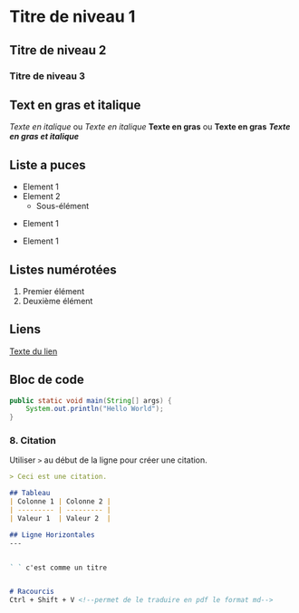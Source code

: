# Titre de niveau 1
## Titre de niveau 2
### Titre de niveau 3


## Text en gras et italique
*Texte en italique* ou _Texte en italique_
**Texte en gras** ou __Texte en gras__
***Texte en gras et italique***

## Liste a puces
- Element 1
- Element 2
    - Sous-élément

* Element 1

+ Element 1

## Listes numérotées
1. Premier élément
2. Deuxième élément

## Liens
[Texte du lien](https://example.com)

## Bloc de code
```java
public static void main(String[] args) {
    System.out.println("Hello World");
}
```


### 8. **Citation**
Utiliser `>` au début de la ligne pour créer une citation.

```md
> Ceci est une citation.

## Tableau
| Colonne 1 | Colonne 2 |
| --------- | --------- |
| Valeur 1  | Valeur 2  |

## Ligne Horizontales
---


` ` c'est comme un titre


# Racourcis
Ctrl + Shift + V <!--permet de le traduire en pdf le format md-->
